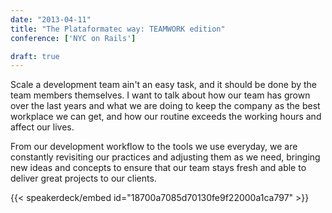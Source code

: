 ```yaml
---
date: "2013-04-11"
title: "The Plataformatec way: TEAMWORK edition"
conference: ['NYC on Rails']

draft: true
---
```


Scale a development team ain't an easy task, and it should be done by the team members themselves. I want to talk about how our team has grown over the last years and what we are doing to keep the company as the best workplace we can get, and how our routine exceeds the working hours and affect our lives.

From our development workflow to the tools we use everyday, we are constantly revisiting our practices and adjusting them as we need, bringing new ideas and concepts to ensure that our team stays fresh and able to deliver great projects to our clients.

{{< speakerdeck/embed id="18700a7085d70130fe9f22000a1ca797" >}}
